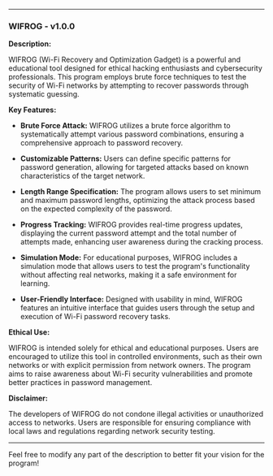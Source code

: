 
---

### WIFROG - v1.0.0

**Description:**

WIFROG (Wi-Fi Recovery and Optimization Gadget) is a powerful and educational tool designed for ethical hacking enthusiasts and cybersecurity professionals. This program employs brute force techniques to test the security of Wi-Fi networks by attempting to recover passwords through systematic guessing. 

**Key Features:**

- **Brute Force Attack:** WIFROG utilizes a brute force algorithm to systematically attempt various password combinations, ensuring a comprehensive approach to password recovery.
  
- **Customizable Patterns:** Users can define specific patterns for password generation, allowing for targeted attacks based on known characteristics of the target network.

- **Length Range Specification:** The program allows users to set minimum and maximum password lengths, optimizing the attack process based on the expected complexity of the password.

- **Progress Tracking:** WIFROG provides real-time progress updates, displaying the current password attempt and the total number of attempts made, enhancing user awareness during the cracking process.

- **Simulation Mode:** For educational purposes, WIFROG includes a simulation mode that allows users to test the program's functionality without affecting real networks, making it a safe environment for learning.

- **User-Friendly Interface:** Designed with usability in mind, WIFROG features an intuitive interface that guides users through the setup and execution of Wi-Fi password recovery tasks.

**Ethical Use:**

WIFROG is intended solely for ethical and educational purposes. Users are encouraged to utilize this tool in controlled environments, such as their own networks or with explicit permission from network owners. The program aims to raise awareness about Wi-Fi security vulnerabilities and promote better practices in password management.

**Disclaimer:**

The developers of WIFROG do not condone illegal activities or unauthorized access to networks. Users are responsible for ensuring compliance with local laws and regulations regarding network security testing.

---

Feel free to modify any part of the description to better fit your vision for the program!
